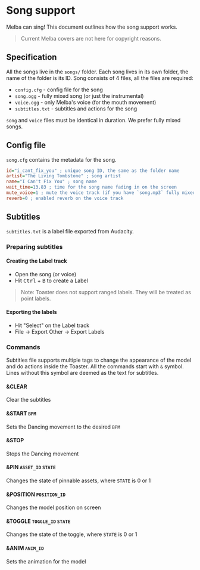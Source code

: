 # Song support

Melba can sing! This document outlines how the song support works.

> Current Melba covers are not here for copyright reasons.

## Specification

All the songs live in the `songs/` folder.
Each song lives in its own folder, the name of the folder is its ID. Song consists of 4 files, all the files are required:

- `config.cfg` - config file for the song
- `song.ogg` - fully mixed song (or just the instrumental)
- `voice.ogg` - only Melba's voice (for the mouth movement)
- `subtitles.txt` - subtitles and actions for the song

`song` and `voice` files must be identical in duration. We prefer fully mixed songs.

## Config file

`song.cfg` contains the metadata for the song.

```ini
id="i_cant_fix_you" ; unique song ID, the same as the folder name
artist="The Living Tombstone" ; song artist
name="I Can't Fix You" ; song name
wait_time=13.83 ; time for the song name fading in on the screen
mute_voice=1 ; mute the voice track (if you have `song.mp3` fully mixed)
reverb=0 ; enabled reverb on the voice track
```

## Subtitles

`subtitles.txt` is a label file exported from Audacity.

### Preparing subtitles

#### Creating the Label track

- Open the song (or voice)
- Hit <kbd>Ctrl</kbd> + <kbd>B</kbd> to create a Label

> Note: Toaster does not support ranged labels. They will be treated as point labels.

#### Exporting the labels

- Hit "Select" on the Label track
- File -> Export Other -> Export Labels

### Commands

Subtitles file supports multiple tags to change the appearance of the model and do actions inside the Toaster. All the commands start with `&` symbol. Lines without this symbol are deemed as the text for subtitles.

#### &CLEAR

Clear the subtitles

#### &START `BPM`

Sets the Dancing movement to the desired `BPM`

#### &STOP

Stops the Dancing movement

#### &PIN `ASSET_ID` `STATE`

Changes the state of pinnable assets, where `STATE` is 0 or 1

#### &POSITION `POSITION_ID`

Changes the model position on screen

#### &TOGGLE `TOGGLE_ID` `STATE`

Changes the state of the toggle, where `STATE` is 0 or 1

#### &ANIM `ANIM_ID`

Sets the animation for the model
